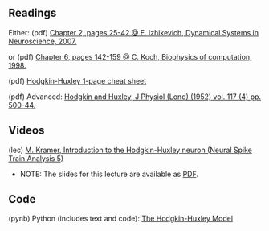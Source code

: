 ## Readings

Either: (pdf)	[Chapter 2, pages 25-42 @ E. Izhikevich, Dynamical Systems in Neuroscience, 2007.](/Reading/Izhikevich_Chapter_2.pdf)

or (pdf)	[Chapter 6, pages 142-159 @ C. Koch, Biophysics of computation, 1998.](/Reading/Koch_Chapter_6.pdf)

(pdf)	[Hodgkin-Huxley 1-page cheat sheet](/Reading/Hodgkin-Huxley_Cheat_Sheet.pdf)

(pdf)	Advanced: [Hodgkin and Huxley, J Physiol (Lond) (1952) vol. 117 (4) pp. 500-44.](/Reading/Hodgking_Huxley_1952.pdf)

## Videos

(lec) [M. Kramer, Introduction to the Hodgkin-Huxley neuron (Neural Spike Train Analysis 5)](https://www.samsi.info/news-and-media/27-jul-drs-m-kramer-and-u-eden-samsi/)

- NOTE: The slides for this lecture are available as [PDF](/Reading/Kramer_Slides_SAMSI_Lecture_2.pdf).

## Code

(pynb)  Python (includes text and code): [The Hodgkin-Huxley Model](https://mark-kramer.github.io/Case-Studies-Python/HH.html)
